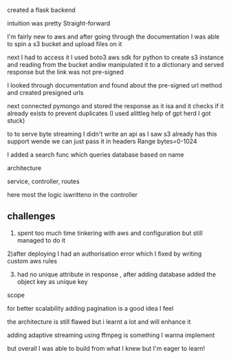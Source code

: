 created a flask backend

intuition was pretty Straight-forward

I'm fairly new to aws and after going through the documentation I was able to spin a s3 bucket and upload files on it

next I had to access it I used boto3 aws sdk for python to create s3 instance and reading from the bucket andiw manipulated it to a dictionary and served response but the link was not pre-signed 

I looked through documentation and found about the pre-signed url method and  created presigned urls

next connected pymongo and stored the response as it isa and it checks if it already exists to prevent duplicates (I used alittleg help of gpt herd I got stuck) 


to to serve byte streaming I didn't write an api as I saw s3 already has this support wende we can just pass it in headers Range bytes=0-1024

I added a search func which queries database based on name 


architecture 

service, controller, routes 

here most the logic iswritteno in the controller 




## challenges 

1) spent too much time tinkering with aws 
and configuration but still managed to do it


2)after deploying I had an authorisation error 
which I fixed by writing custom aws rules 

3) had no unique attribute in response , after adding database added the object key as unique key


scope 

for better scalability adding pagination is a good idea I feel

the architecture is still flawed but i learnt a lot and will enhance it 


adding adaptive streaming using ffmpeg is something I wanna implement 


but overall I was able to build from what I knew but I'm eager to learn! 


